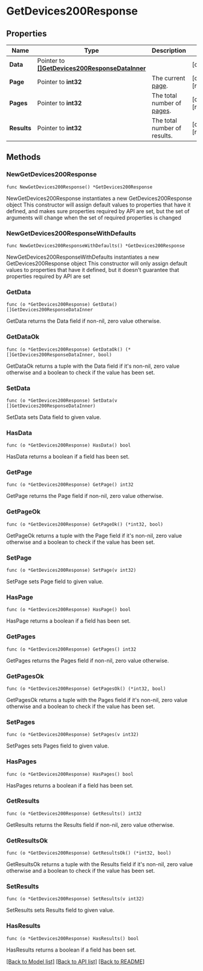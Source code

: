 # GetDevices200Response

## Properties

Name | Type | Description | Notes
------------ | ------------- | ------------- | -------------
**Data** | Pointer to [**[]GetDevices200ResponseDataInner**](GetDevices200ResponseDataInner.md) |  | [optional] 
**Page** | Pointer to **int32** | The current [page](https://techdocs.akamai.com/linode-api/reference/pagination). | [optional] [readonly] 
**Pages** | Pointer to **int32** | The total number of [pages](https://techdocs.akamai.com/linode-api/reference/pagination). | [optional] [readonly] 
**Results** | Pointer to **int32** | The total number of results. | [optional] [readonly] 

## Methods

### NewGetDevices200Response

`func NewGetDevices200Response() *GetDevices200Response`

NewGetDevices200Response instantiates a new GetDevices200Response object
This constructor will assign default values to properties that have it defined,
and makes sure properties required by API are set, but the set of arguments
will change when the set of required properties is changed

### NewGetDevices200ResponseWithDefaults

`func NewGetDevices200ResponseWithDefaults() *GetDevices200Response`

NewGetDevices200ResponseWithDefaults instantiates a new GetDevices200Response object
This constructor will only assign default values to properties that have it defined,
but it doesn't guarantee that properties required by API are set

### GetData

`func (o *GetDevices200Response) GetData() []GetDevices200ResponseDataInner`

GetData returns the Data field if non-nil, zero value otherwise.

### GetDataOk

`func (o *GetDevices200Response) GetDataOk() (*[]GetDevices200ResponseDataInner, bool)`

GetDataOk returns a tuple with the Data field if it's non-nil, zero value otherwise
and a boolean to check if the value has been set.

### SetData

`func (o *GetDevices200Response) SetData(v []GetDevices200ResponseDataInner)`

SetData sets Data field to given value.

### HasData

`func (o *GetDevices200Response) HasData() bool`

HasData returns a boolean if a field has been set.

### GetPage

`func (o *GetDevices200Response) GetPage() int32`

GetPage returns the Page field if non-nil, zero value otherwise.

### GetPageOk

`func (o *GetDevices200Response) GetPageOk() (*int32, bool)`

GetPageOk returns a tuple with the Page field if it's non-nil, zero value otherwise
and a boolean to check if the value has been set.

### SetPage

`func (o *GetDevices200Response) SetPage(v int32)`

SetPage sets Page field to given value.

### HasPage

`func (o *GetDevices200Response) HasPage() bool`

HasPage returns a boolean if a field has been set.

### GetPages

`func (o *GetDevices200Response) GetPages() int32`

GetPages returns the Pages field if non-nil, zero value otherwise.

### GetPagesOk

`func (o *GetDevices200Response) GetPagesOk() (*int32, bool)`

GetPagesOk returns a tuple with the Pages field if it's non-nil, zero value otherwise
and a boolean to check if the value has been set.

### SetPages

`func (o *GetDevices200Response) SetPages(v int32)`

SetPages sets Pages field to given value.

### HasPages

`func (o *GetDevices200Response) HasPages() bool`

HasPages returns a boolean if a field has been set.

### GetResults

`func (o *GetDevices200Response) GetResults() int32`

GetResults returns the Results field if non-nil, zero value otherwise.

### GetResultsOk

`func (o *GetDevices200Response) GetResultsOk() (*int32, bool)`

GetResultsOk returns a tuple with the Results field if it's non-nil, zero value otherwise
and a boolean to check if the value has been set.

### SetResults

`func (o *GetDevices200Response) SetResults(v int32)`

SetResults sets Results field to given value.

### HasResults

`func (o *GetDevices200Response) HasResults() bool`

HasResults returns a boolean if a field has been set.


[[Back to Model list]](../README.md#documentation-for-models) [[Back to API list]](../README.md#documentation-for-api-endpoints) [[Back to README]](../README.md)


